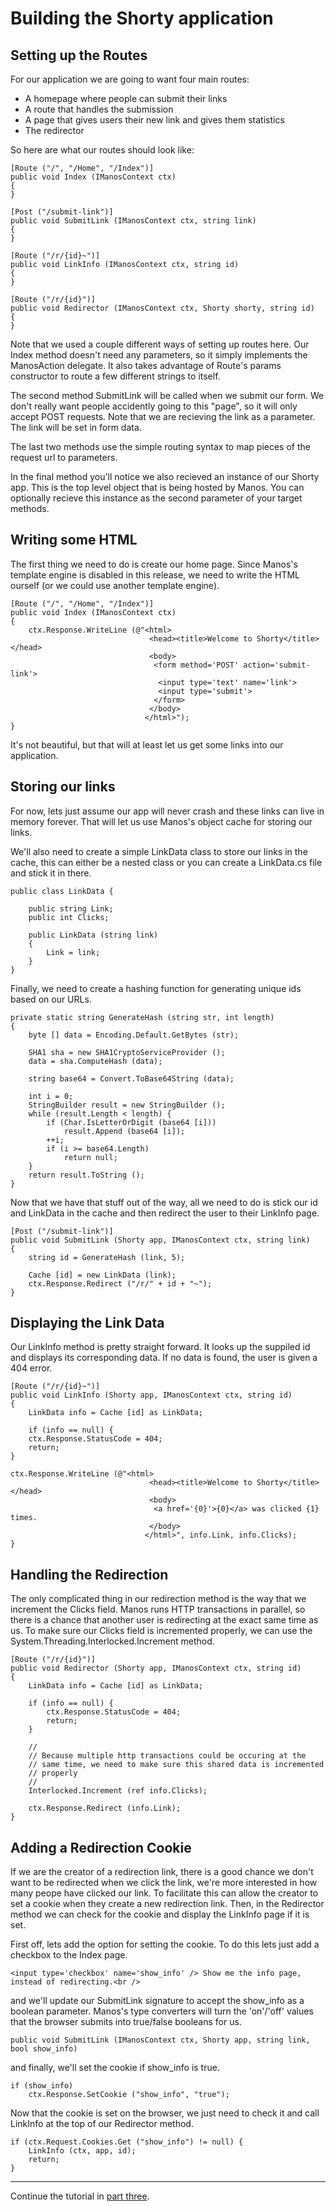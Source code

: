 Building the Shorty application
===============================


Setting up the Routes
---------------------

For our application we are going to want four main routes:

* A homepage where people can submit their links
* A route that handles the submission
* A page that gives users their new link and gives them statistics
* The redirector

So here are what our routes should look like:

    [Route ("/", "/Home", "/Index")]
    public void Index (IManosContext ctx)
    {
    }

    [Post ("/submit-link")]
    public void SubmitLink (IManosContext ctx, string link)
    {
    }

    [Route ("/r/{id}~")]
    public void LinkInfo (IManosContext ctx, string id)
    {
    }

    [Route ("/r/{id}")]
    public void Redirector (IManosContext ctx, Shorty shorty, string id)
    {
    }

Note that we used a couple different ways of setting up routes here. Our Index method doesn't
need any parameters, so it simply implements the ManosAction delegate. It also takes advantage
of Route's params constructor to route a few different strings to itself.

The second method SubmitLink will be called when we submit our form.  We don't really want people
accidently going to this "page", so it will only accept POST requests. Note that we are recieving
the link as a parameter.  The link will be set in form data.

The last two methods use the simple routing syntax to map pieces of the request url to parameters.

In the final method you'll notice we also recieved an instance of our Shorty app. This is the top
level object that is being hosted by Manos. You can optionally recieve this instance as the
second parameter of your target methods. 


Writing some HTML
-----------------

The first thing we need to do is create our home page. Since Manos's template engine is disabled
in this release, we need to write the HTML ourself (or we could use another template engine).

    [Route ("/", "/Home", "/Index")]
    public void Index (IManosContext ctx)
    {
        ctx.Response.WriteLine (@"<html>
                                   <head><title>Welcome to Shorty</title></head>
                                   <body>
                                    <form method='POST' action='submit-link'>
                                     <input type='text' name='link'>
                                     <input type='submit'>
                                    </form>
                                   </body>
                                  </html>");
    }

It's not beautiful, but that will at least let us get some links into our application.


Storing our links
-----------------

For now, lets just assume our app will never crash and these links can live in memory
forever. That will let us use Manos's object cache for storing our links.

We'll also need to create a simple LinkData class to store our links in the cache, this
can either be a nested class or you can create a LinkData.cs file and stick it in there.

    public class LinkData {

        public string Link;
        public int Clicks;

        public LinkData (string link)
        {
            Link = link;
        }
    }

Finally, we need to create a hashing function for generating unique ids based on our URLs.

    private static string GenerateHash (string str, int length)
    {
        byte [] data = Encoding.Default.GetBytes (str);

        SHA1 sha = new SHA1CryptoServiceProvider (); 
        data = sha.ComputeHash (data);

        string base64 = Convert.ToBase64String (data);

        int i = 0;
        StringBuilder result = new StringBuilder ();
        while (result.Length < length) {
            if (Char.IsLetterOrDigit (base64 [i]))
                result.Append (base64 [i]);
            ++i;
            if (i >= base64.Length)
                return null;
        }
        return result.ToString ();
    }


Now that we have that stuff out of the way, all we need to do is stick our id and LinkData in the
cache and then redirect the user to their LinkInfo page.

    [Post ("/submit-link")]
    public void SubmitLink (Shorty app, IManosContext ctx, string link)
    {
        string id = GenerateHash (link, 5);

        Cache [id] = new LinkData (link);
        ctx.Response.Redirect ("/r/" + id + "~");
    }


Displaying the Link Data
------------------------

Our LinkInfo method is pretty straight forward.  It looks up the suppiled id and displays its
corresponding data.  If no data is found, the user is given a 404 error.

    [Route ("/r/{id}~")]
    public void LinkInfo (Shorty app, IManosContext ctx, string id)
    {
        LinkData info = Cache [id] as LinkData;

        if (info == null) {
	    ctx.Response.StatusCode = 404;
	    return;
	}

	ctx.Response.WriteLine (@"<html>
                                   <head><title>Welcome to Shorty</title></head>
                                   <body>
                                    <a href='{0}'>{0}</a> was clicked {1} times.
                                   </body>
                                  </html>", info.Link, info.Clicks);
    }


Handling the Redirection
------------------------

The only complicated thing in our redirection method is the way that we increment the
Clicks field. Manos runs HTTP transactions in parallel, so there is a chance
that another user is redirecting at the exact same time as us. To make sure our
Clicks field is incremented properly, we can use the
System.Threading.Interlocked.Increment method.

    [Route ("/r/{id}")]
    public void Redirector (Shorty app, IManosContext ctx, string id)
    {
        LinkData info = Cache [id] as LinkData;

        if (info == null) {
            ctx.Response.StatusCode = 404;
            return;
        }

        //
        // Because multiple http transactions could be occuring at the
        // same time, we need to make sure this shared data is incremented
        // properly
        //
        Interlocked.Increment (ref info.Clicks);

        ctx.Response.Redirect (info.Link);
    }

Adding a Redirection Cookie
---------------------------

If we are the creator of a redirection link, there is a good chance we don't
want to be redirected when we click the link, we're more interested in how
many peope have clicked our link. To facilitate this can allow the creator
to set a cookie when they create a new redirection link. Then, in the Redirector
method we can check for the cookie and display the LinkInfo page if it is set.

First off, lets add the option for setting the cookie.  To do this lets just
add a checkbox to the Index page.

    <input type='checkbox' name='show_info' /> Show me the info page, instead of redirecting.<br />

and we'll update our SubmitLink signature to accept the show_info as a
boolean parameter.  Manos's type converters will turn the 'on'/'off' values
that the browser submits into true/false booleans for us.

    public void SubmitLink (IManosContext ctx, Shorty app, string link, bool show_info)

and finally, we'll set the cookie if show_info is true.

    if (show_info)
        ctx.Response.SetCookie ("show_info", "true");

Now that the cookie is set on the browser, we just need to check it and call
LinkInfo at the top of our Redirector method.

    if (ctx.Request.Cookies.Get ("show_info") != null) {
        LinkInfo (ctx, app, id);
        return;
    }

---

Continue the tutorial in [part three](./3).


